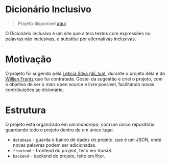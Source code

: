 # Dicionário Inclusivo

> Projeto disponível [aqui](https://dicionario-inclusivo.vercel.app/)

O Dicionário inclusivo é um site que altera textos com expressões ou palavras não inclusivas, e substitui por alternativas inclusivas.

# Motivação

O projeto foi sugerido pela [Letícia Silva (dii_lua)](https://twitter.com/dii_lua/), durante o projeto dela e do [Willian Frantz](frantz_willian) que fui contratada. Gostei da sugestão e criei o projeto, com o objetivo de ser o mais open source e livre possível, facilitando novas contribuições ao dicionário.

# Estrutura

O projeto está organizado em um *monorepo*, com um único repositório guardando todo o projeto dentro de um único lugar.

- `database` - guarda o banco de dados do projeto, que é um JSON, onde novas palavras podem ser adicionadas.
- `frontend` - frontend do projeot, feito em VueJS.
- `backend` - backend do projeto, feito em Ktor.
